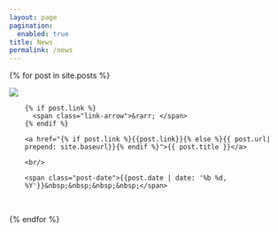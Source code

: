 ```yaml
---
layout: page
pagination:
  enabled: true
title: News
permalink: /news
---
```

{% for post in site.posts %}
<article class="post">
  <div class="post-image" style="float:left; width:200px;">
    <a class="post-thumbnail" href="{% if post.link %}{{post.link}}{% else %}{{ post.url| prepend: site.baseurl}}{% endif %}">
      <img src="{{"/assets/img/" | prepend: site.baseurl | append : post.img}}"/>
    </a>
  </div>
  <div class="post-content" style="float:left; margin-left:2em; max-width:500px;">

    {% if post.link %}
      <span class="link-arrow">&rarr; </span>
    {% endif %}
    
    <a href="{% if post.link %}{{post.link}}{% else %}{{ post.url| prepend: site.baseurl}}{% endif %}">{{ post.title }}</a>

    <br/>

    <span class="post-date">{{post.date | date: '%b %d, %Y'}}&nbsp;&nbsp;&nbsp;&nbsp;</span>
  </div>
</article>

<div style="clear:both;">&nbsp;</div>
 
{% endfor %}


  
